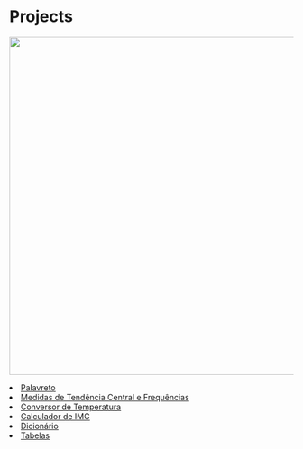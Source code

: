 # Projects
<img src="https://lnkamaki.github.io/Projects/projects/favicon.ico" style="width: 600px"></img>
<u type= "circle">

<li><a href= "https://lnkamaki.github.io/Projects/projects/palavreto.html">Palavreto</a></li> 
 <li><a href= "https://lnkamaki.github.io/Projects/projects/mamemo.html">Medidas de Tendência Central e Frequências</a> </li>
 <li><a href= "https://lnkamaki.github.io/Projects/projects/conversor-temperatura.html">Conversor de Temperatura</a></li> 
 <li><a href= "https://lnkamaki.github.io/Projects/projects/calcular-imc.html">Calculador de IMC</a></li> 
 <!--<li><a href= "https://lnkamaki.github.io/Projects/projects/android.html">Projeto Android</a></li>-->
 <!--<li><a href= "https://lnkamaki.github.io/Projects/projects/teste3.html">Protótipo de Site</a></li>-->
 <!--<li><a href= "https://lnkamaki.github.io/Projects/projects/english.html">English Project</a></li>-->
 <li><a href= "https://lnkamaki.github.io/Projects/projects/dicionario.html">Dicionário</a></li>   
 <li><a href= "https://lnkamaki.github.io/Projects/projects/tabelas.html">Tabelas</a></li> 

 

 
